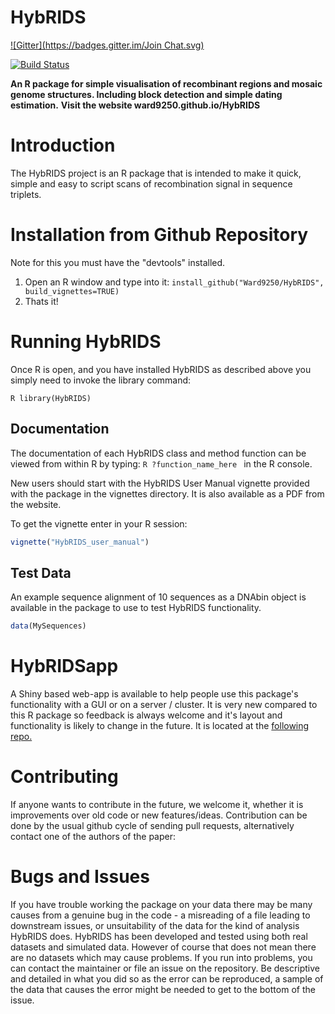 HybRIDS
=======

[![Gitter](https://badges.gitter.im/Join Chat.svg)](https://gitter.im/Ward9250/HybRIDS?utm_source=badge&utm_medium=badge&utm_campaign=pr-badge&utm_content=badge)

[![Build Status](https://travis-ci.org/Ward9250/HybRIDS.svg?branch=master)](https://travis-ci.org/Ward9250/HybRIDS)

**An R package for simple visualisation of recombinant regions and mosaic genome structures. Including block detection and simple dating estimation.**
**Visit the website ward9250.github.io/HybRIDS**

# Introduction

The HybRIDS project is an R package that is intended to make it quick, simple and easy to script scans of recombination signal in sequence triplets. 

# Installation from Github Repository

Note for this you must have the "devtools" installed.

1. Open an R window and type into it: `install_github("Ward9250/HybRIDS", build_vignettes=TRUE)`
2. Thats it!

# Running HybRIDS

Once R is open, and you have installed HybRIDS as described above you simply need to invoke the library command:

```R library(HybRIDS) ```

## Documentation

The documentation of each HybRIDS class and method function can be viewed from within R by typing:
```R ?function_name_here ``` in the R console.

New users should start with the HybRIDS User Manual vignette provided with the package in the vignettes directory.
It is also available as a PDF from the website.

To get the vignette enter in your R session:
```R
vignette("HybRIDS_user_manual")
```

## Test Data

An example sequence alignment of 10 sequences as a DNAbin object is available in the package to use to test HybRIDS functionality. 
```R
data(MySequences)
```

# HybRIDSapp

A Shiny based web-app is available to help people use this package's functionality with a GUI or on a server / cluster.
It is very new compared to this R package so feedback is always welcome and it's layout and functionality is likely to change in the future. It is located at the [following repo.](https://github.com/Ward9250/HybRIDSapp)


# Contributing

If anyone wants to contribute in the future, we welcome it, whether it is improvements over old code or new features/ideas.
Contribution can be done by the usual github cycle of sending pull requests, alternatively contact one of the authors of the paper: 

# Bugs and Issues

If you have trouble working the package on your data there may be many causes from a genuine bug in the code - a misreading of a file leading to downstream issues, or unsuitability of the data for the kind of analysis HybRIDS does.
HybRIDS has been developed and tested using both real datasets and simulated data. However of course that does not mean there are no datasets which may cause problems. If you run into problems, you can contact the maintainer or file an issue on the repository. 
Be descriptive and detailed in what you did so as the error can be reproduced, a sample of the data that causes the error might be needed to get to the bottom of the issue.

